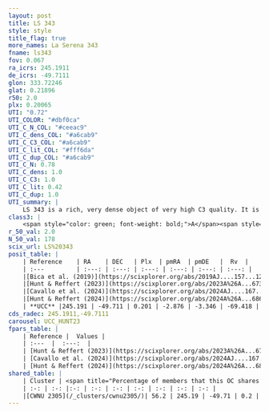 ```yaml
---
layout: post
title: LS 343
style: style
title_flag: true
more_names: La Serena 343
fname: ls343
fov: 0.067
ra_icrs: 245.1911
de_icrs: -49.7111
glon: 333.72246
glat: 0.21896
r50: 2.0
plx: 0.20065
UTI: "0.72"
UTI_COLOR: "#dbf0ca"
UTI_C_N_COL: "#ceeac9"
UTI_C_dens_COL: "#a6cab9"
UTI_C_C3_COL: "#a6cab9"
UTI_C_lit_COL: "#fff6da"
UTI_C_dup_COL: "#a6cab9"
UTI_C_N: 0.78
UTI_C_dens: 1.0
UTI_C_C3: 1.0
UTI_C_lit: 0.42
UTI_C_dup: 1.0
UTI_summary: |
    LS 343 is a rich, very dense object of very high C3 quality. It is poorly studied in the literature. This object shares a significant percentage of members with a later reported entry.
class3: |
    <span style="color: green; font-weight: bold;">A</span><span style="color: green; font-weight: bold;">A</span>
r_50_val: 2.0
N_50_val: 178
scix_url: LS%20343
posit_table: |
    | Reference    | RA    | DEC   | Plx  | pmRA  | pmDE   |  Rv  |
    | :---         | :---: | :---: | :---: | :---: | :---: | :---: |
    |[Bica et al. (2019)](https://scixplorer.org/abs/2019AJ....157...12B) | 245.226 | -49.691 | -- | -- | -- | -- |
    |[Hunt & Reffert (2023)](https://scixplorer.org/abs/2023A%26A...673A.114H) | 245.182 | -49.697 | 0.196 | -2.868 | -3.324 | -7.749 |
    |[Cavallo et al. (2024)](https://scixplorer.org/abs/2024AJ....167...12C) | 245.187 | -49.715 | 0.192 | -- | -- | -- |
    |[Hunt & Reffert (2024)](https://scixplorer.org/abs/2024A%26A...686A..42H) | 245.182 | -49.697 | 0.196 | -2.868 | -3.324 | -7.749 |
    | **UCC** |245.191 | -49.711 | 0.201 | -2.876 | -3.346 | -69.418 | 
cds_radec: 245.1911,-49.7111
carousel: UCC_HUNT23
fpars_table: |
    | Reference |  Values |
    | :---  |  :---:  |
    | [Hunt & Reffert (2023)](https://scixplorer.org/abs/2023A%26A...673A.114H) | `AV50=6.649, diffAV50=2.317, MOD50=13.142, logAge50=7.949` |
    | [Cavallo et al. (2024)](https://scixplorer.org/abs/2024AJ....167...12C) | `AV50=4.84, dMod50=13.52, logAge50=6.44, [Fe/H]50=0.81` |
    | [Hunt & Reffert (2024)](https://scixplorer.org/abs/2024A%26A...686A..42H) | `MassJ=4035.72` |
shared_table: |
    | Cluster | <span title="Percentage of members that this OC shares with the ones listed">%</span>   | RA   | DEC   | Plx   | pmRA  | pmDE  | Rv | UTI |
    | :-: | :-: |:-: | :-: | :-: | :-: | :-: | :-: | :-: |
    |[CWNU 2305](/_clusters/cwnu2305/)| 56.2 | 245.19 | -49.71 | 0.2 | -2.88 | -3.34 | -65.01 |0.01 |
---
```

